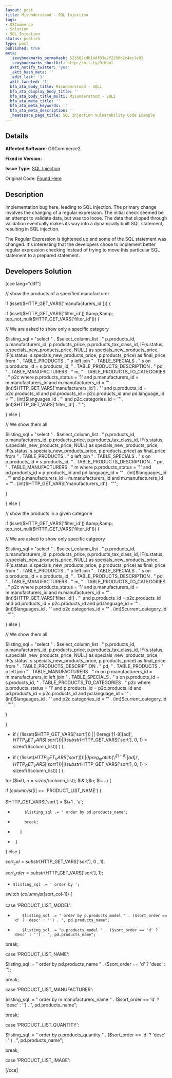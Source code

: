 ```yaml
---
layout: post
title: Misunderstood - SQL Injection
tags:
- OSCommerce
- Solution
- SQL Injection
status: publish
type: post
published: true
meta:
  _sexybookmarks_permaHash: 523502cdb14df03e2f2250b2c4ec1e02
  _sexybookmarks_shortUrl: http://bit.ly/9rWaml
  aktt_notify_twitter: 'yes'
  _aktt_hash_meta: ''
  _edit_last: '1'
  aktt_tweeted: '1'
  bfa_ata_body_title: Misunderstood - SQLi
  bfa_ata_display_body_title: ''
  bfa_ata_body_title_multi: Misunderstood - SQLi
  bfa_ata_meta_title: ''
  bfa_ata_meta_keywords: ''
  bfa_ata_meta_description: ''
  _headspace_page_title: SQL injection Vulnerability Code Example
---
```

## Details
__Affected Software:__ OSCommerce2

__Fixed in Version:__ 

__Issue Type:__ <a href="http://spotthevuln.com/category/vulnerability/sql-injection/">SQL Injection</a>

Original Code: <a title="Paid" href="http://spotthevuln.com/2010/03/misunderstood/" target="_blank">Found Here</a>
## Description
Implementation bug here, leading to SQL injection.  The primary change involves the changing of a regular expression.  The initial check seemed be an attempt to validate data, but was too loose.  The data that slipped through validation eventually makes its way into a dynamically built SQL statement, resulting in SQL injection.

The Regular Expression is tightened up and some of the SQL statement was changed.  It's interesting that the developers chose to implement better regular expression checking instead of trying to move this particular SQL statement to a prepared statement.
<h2>Developers Solution</h2>
[cce lang="diff"]

// show the products of a specified manufacturer

if (isset($HTTP_GET_VARS['manufacturers_id'])) {

if (isset($HTTP_GET_VARS['filter_id']) &amp;&amp; tep_not_null($HTTP_GET_VARS['filter_id'])) {

// We are asked to show only a specific category

$listing_sql = "select " . $select_column_list . " p.products_id, p.manufacturers_id, p.products_price, p.products_tax_class_id, IF(s.status, s.specials_new_products_price, NULL) as specials_new_products_price, IF(s.status, s.specials_new_products_price, p.products_price) as final_price from " . TABLE_PRODUCTS . " p left join " . TABLE_SPECIALS . " s on p.products_id = s.products_id, " . TABLE_PRODUCTS_DESCRIPTION . " pd, " . TABLE_MANUFACTURERS . " m, " . TABLE_PRODUCTS_TO_CATEGORIES . " p2c where p.products_status = '1' and p.manufacturers_id = m.manufacturers_id and m.manufacturers_id = '" . (int)$HTTP_GET_VARS['manufacturers_id'] . "' and p.products_id = p2c.products_id and pd.products_id = p2c.products_id and pd.language_id = '" . (int)$languages_id . "' and p2c.categories_id = '" . (int)$HTTP_GET_VARS['filter_id'] . "'";

} else {

// We show them all

$listing_sql = "select " . $select_column_list . " p.products_id, p.manufacturers_id, p.products_price, p.products_tax_class_id, IF(s.status, s.specials_new_products_price, NULL) as specials_new_products_price, IF(s.status, s.specials_new_products_price, p.products_price) as final_price from " . TABLE_PRODUCTS . " p left join " . TABLE_SPECIALS . " s on p.products_id = s.products_id, " . TABLE_PRODUCTS_DESCRIPTION . " pd, " . TABLE_MANUFACTURERS . " m where p.products_status = '1' and pd.products_id = p.products_id and pd.language_id = '" . (int)$languages_id . "' and p.manufacturers_id = m.manufacturers_id and m.manufacturers_id = '" . (int)$HTTP_GET_VARS['manufacturers_id'] . "'";

}

} else {

// show the products in a given categorie

if (isset($HTTP_GET_VARS['filter_id']) &amp;&amp; tep_not_null($HTTP_GET_VARS['filter_id'])) {

// We are asked to show only specific catgeory

$listing_sql = "select " . $select_column_list . " p.products_id, p.manufacturers_id, p.products_price, p.products_tax_class_id, IF(s.status, s.specials_new_products_price, NULL) as specials_new_products_price, IF(s.status, s.specials_new_products_price, p.products_price) as final_price from " . TABLE_PRODUCTS . " p left join " . TABLE_SPECIALS . " s on p.products_id = s.products_id, " . TABLE_PRODUCTS_DESCRIPTION . " pd, " . TABLE_MANUFACTURERS . " m, " . TABLE_PRODUCTS_TO_CATEGORIES . " p2c where p.products_status = '1' and p.manufacturers_id = m.manufacturers_id and m.manufacturers_id = '" . (int)$HTTP_GET_VARS['filter_id'] . "' and p.products_id = p2c.products_id and pd.products_id = p2c.products_id and pd.language_id = '" . (int)$languages_id . "' and p2c.categories_id = '" . (int)$current_category_id . "'";

} else {

// We show them all

$listing_sql = "select " . $select_column_list . " p.products_id, p.manufacturers_id, p.products_price, p.products_tax_class_id, IF(s.status, s.specials_new_products_price, NULL) as specials_new_products_price, IF(s.status, s.specials_new_products_price, p.products_price) as final_price from " . TABLE_PRODUCTS_DESCRIPTION . " pd, " . TABLE_PRODUCTS . " p left join " . TABLE_MANUFACTURERS . " m on p.manufacturers_id = m.manufacturers_id left join " . TABLE_SPECIALS . " s on p.products_id = s.products_id, " . TABLE_PRODUCTS_TO_CATEGORIES . " p2c where p.products_status = '1' and p.products_id = p2c.products_id and pd.products_id = p2c.products_id and pd.language_id = '" . (int)$languages_id . "' and p2c.categories_id = '" . (int)$current_category_id . "'";

}

}

-    if ( (!isset($HTTP_GET_VARS['sort'])) || (!ereg('[1-8][ad]', $HTTP_GET_VARS['sort'])) || (substr($HTTP_GET_VARS['sort'], 0, 1) &gt; sizeof($column_list)) ) {

+    if ( (!isset($HTTP_GET_VARS['sort'])) || (!preg_match('/^[1-8][ad]$/', $HTTP_GET_VARS['sort'])) || (substr($HTTP_GET_VARS['sort'], 0, 1) &gt; sizeof($column_list)) ) {

for ($i=0, $n=sizeof($column_list); $i&lt;$n; $i++) {

if ($column_list[$i] == 'PRODUCT_LIST_NAME') {

$HTTP_GET_VARS['sort'] = $i+1 . 'a';

+          $listing_sql .= " order by pd.products_name";

+          break;

+        }

+      }

} else {

$sort_col = substr($HTTP_GET_VARS['sort'], 0 , 1);

$sort_order = substr($HTTP_GET_VARS['sort'], 1);

-     $listing_sql .= ' order by ';

switch ($column_list[$sort_col-1]) {

case 'PRODUCT_LIST_MODEL':

+         $listing_sql .= " order by p.products_model " . ($sort_order == 'd' ? 'desc' : '') . ", pd.products_name";

-         $listing_sql .= "p.products_model " . ($sort_order == 'd' ? 'desc' : '') . ", pd.products_name";

break;

case 'PRODUCT_LIST_NAME':

$listing_sql .= " order by pd.products_name " . ($sort_order == 'd' ? 'desc' : '');

break;

case 'PRODUCT_LIST_MANUFACTURER':

$listing_sql .= " order by m.manufacturers_name " . ($sort_order == 'd' ? 'desc' : '') . ", pd.products_name";

break;

case 'PRODUCT_LIST_QUANTITY':

$listing_sql .= " order by p.products_quantity " . ($sort_order == 'd' ? 'desc' : '') . ", pd.products_name";

break;

case 'PRODUCT_LIST_IMAGE':

[/cce] 
